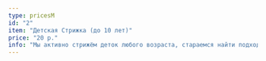 ```yaml
---
type: pricesM
id: "2"
item: "Детская Стрижка (до 10 лет)"
price: "20 р."
info: "Мы активно стрижём деток любого возраста, стараемся найти подход даже к самым маленьким!!! Мамы и папы смело доверяют нам первую стрижку своего ребёнка."
---
```

